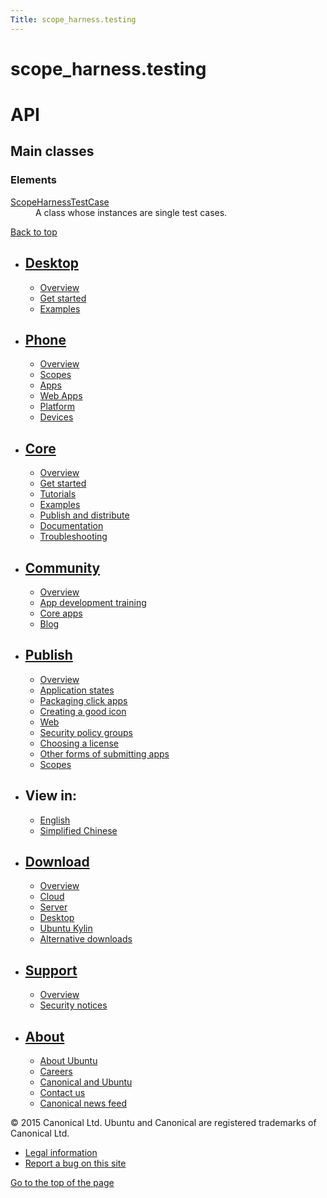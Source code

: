 ```yaml
---
Title: scope_harness.testing
---
```


# scope_harness.testing

<!-- Start Namespace Content -->
<h1>API<a class="headerlink" href="#api" title="Permalink to this headline"></a></h1>
<h2>Main classes<a class="headerlink" href="#main-classes" title="Permalink to this headline"></a></h2>
<!-- End Namespace Content -->
<h3>Elements</h3>
<dl>
<dt><a href="scope_harness.testing.ScopeHarnessTestCase.md">ScopeHarnessTestCase</a></dt><dd>A class whose instances are single test cases.</dd>
</dl>
<!-- div.inner-wrapper -->
<!-- div.wrapper -->
<footer class="global clearfix no-global">
<p class="top-link"><a href="#">Back to top</a>
</p>
<nav id="main-navigation" role="navigation">
<ul>
<li>
<h2><a href="https://developer.ubuntu.com/en/desktop/" class="">Desktop</a></h2>
<ul class="second-level-nav">
<li class="first"><a href="https://developer.ubuntu.com/en/desktop/" >Overview</a></li>
<li class="">
<a href="http://snapcraft.io/?utm_source=developer.ubuntu.com&amp;utm_medium=devportal&amp;utm_term=snaps%20snapcraft%20desktop&amp;utm_content=menu&amp;utm_campaign=duc_snappers" class="">Get started</a>
</li>
<li class="">
<a href="https://github.com/ubuntu/snappy-playpen" class="">Examples</a>
</li>
</ul>
</li>
<li>
<h2><a href="https://developer.ubuntu.com/en/phone/" class="">Phone</a></h2>
<ul class="second-level-nav">
<li class="first"><a href="https://developer.ubuntu.com/en/phone/" >Overview</a></li>
<li class="">
<a href="https://developer.ubuntu.com/en/phone/scopes/" class="">Scopes</a>
</li>
<li class="">
<a href="https://developer.ubuntu.com/en/phone/apps/" class="">Apps</a>
</li>
<li class="">
<a href="https://developer.ubuntu.com/en/phone/web/" class="">Web Apps</a>
</li>
<li class="">
<a href="https://developer.ubuntu.com/en/phone/platform/" class="">Platform</a>
</li>
<li class="">
<a href="https://developer.ubuntu.com/en/phone/devices/" class="">Devices</a>
</li>
</ul>
</li>
<li>
<h2><a href="https://developer.ubuntu.com/core" class="">Core</a></h2>
<ul class="second-level-nav">
<li class="first"><a href="https://developer.ubuntu.com/core" >Overview</a></li>
<li class="">
<a href="https://developer.ubuntu.com/core/get-started" class="">Get started</a>
</li>
<li class="">
<a href="https://developer.ubuntu.com/core/tutorials" class="">Tutorials</a>
</li>
<li class="">
<a href="https://developer.ubuntu.com/core/examples" class="">Examples</a>
</li>
<li class="">
<a href="https://developer.ubuntu.com/core/publish-and-distribute" class="">Publish and distribute</a>
</li>
<li class="">
<a href="https://developer.ubuntu.com/core/documentation" class="">Documentation</a>
</li>
<li class="">
<a href="https://developer.ubuntu.com/core/troubleshooting" class="">Troubleshooting</a>
</li>
</ul>
</li>
<li>
<h2><a href="https://developer.ubuntu.com/en/community/" class="">Community</a></h2>
<ul class="second-level-nav">
<li class="first"><a href="https://developer.ubuntu.com/en/community/" >Overview</a></li>
<li class="">
<a href="https://developer.ubuntu.com/en/community/training/" class="">App development training</a>
</li>
<li class="">
<a href="https://developer.ubuntu.com/en/community/core-apps/" class="">Core apps</a>
</li>
<li class="">
<a href="https://developer.ubuntu.com/en/community/blog/" class="">Blog</a>
</li>
</ul>
</li>
<li>
<h2><a href="https://developer.ubuntu.com/en/publish/" class="">Publish</a></h2>
<ul class="second-level-nav">
<li class="first"><a href="https://developer.ubuntu.com/en/publish/" >Overview</a></li>
<li class="">
<a href="https://developer.ubuntu.com/en/publish/application-states/" class="">Application states</a>
</li>
<li class="">
<a href="https://developer.ubuntu.com/en/publish/packaging-click-apps/" class="">Packaging click apps</a>
</li>
<li class="">
<a href="https://developer.ubuntu.com/en/publish/creating-a-good-icon/" class="">Creating a good icon</a>
</li>
<li class="">
<a href="https://developer.ubuntu.com/en/publish/web/" class="">Web</a>
</li>
<li class="">
<a href="https://developer.ubuntu.com/en/publish/security-policy-groups/" class="">Security policy groups</a>
</li>
<li class="">
<a href="https://developer.ubuntu.com/en/publish/choosing-a-license/" class="">Choosing a license</a>
</li>
<li class="">
<a href="https://developer.ubuntu.com/en/publish/other-forms-of-submitting-apps/" class="">Other forms of submitting apps</a>
</li>
<li class="">
<a href="https://developer.ubuntu.com/en/publish/scopes/" class="">Scopes</a>
</li>
</ul>
</li>
</ul>
<!-- /.footer-a -->
<ul class="clearfix">
<li>
<h2>View in:</h2>
<ul class="second-level-nav">
<li class="lang active">
<a href="index.html" title="Change to language: English">English</a>
</li>
<li class="lang">
<a href="index.html" title="Change to language: Simplified Chinese">Simplified Chinese</a>
</li>
</ul>
</li>
<li>
<h2><a href="http://ubuntu.com/download/">Download</a></h2>
<ul class="second-level-nav">
<li class="first"><a href="http://ubuntu.com/download">Overview</a>
</li>
<li><a href="http://ubuntu.com/download/cloud">Cloud</a>
</li>
<li><a href="http://ubuntu.com/download/server">Server</a>
</li>
<li><a href="http://ubuntu.com/download/desktop">Desktop</a>
</li>
<li><a href="http://ubuntu.com/download/ubuntu-kylin">Ubuntu Kylin</a>
</li>
<li><a href="http://ubuntu.com/download/alternative-downloads">Alternative downloads</a>
</li>
</ul>
</li>
<li>
<h2><a href="http://ubuntu.com/support/">Support</a></h2>
<ul class="second-level-nav">
<li class="first"><a href="http://ubuntu.com/support">Overview</a>
</li>
<li><a href="http://www.ubuntu.com/usn/">Security notices</a>
</li>
</ul>
</li>
<li>
<h2><a href="http://ubuntu.com/about/">About</a></h2>
<ul class="second-level-nav">
<li><a href="http://ubuntu.com/about/about-ubuntu">About Ubuntu</a>
</li>
<li><a href="http://www.canonical.com/careers">Careers</a>
</li>
<li><a href="http://ubuntu.com/about/canonical-and-ubuntu">Canonical and Ubuntu</a>
</li>
<li><a accesskey="7" href="http://ubuntu.com/about/contact-us">Contact us</a>
</li>
<li><a accesskey="2" href="http://insights.ubuntu.com/feed/">Canonical news feed</a>
</li>
</ul>
</li>
</ul>
</nav>
<p class="twelve-col">© 2015 Canonical Ltd. Ubuntu and Canonical are registered trademarks of Canonical Ltd.</p>
<ul class="inline clear">
<li><a href="http://www.ubuntu.com/legal">Legal information</a>
</li>
<li><a href="https://bugs.launchpad.net/developer-ubuntu-com/">Report a bug on this site</a>
</li>
</ul>
<span class="accessibility-aid"><a href="#">Go to the top of the page</a></span>
<!-- /.legal -->
</footer>
<script type='text/javascript' src='https://developer.ubuntu.com/static/devportal_static/developer_portal/syntaxhighlighter3/scripts/shCore.js?ver=3.0.83c'></script>
<script type='text/javascript' src='https://developer.ubuntu.com/static/devportal_static/developer_portal/syntaxhighlighter3/scripts/shAutoloader.js?ver=3.0.83c'></script>
<script type='text/javascript'>
(function(){
var corecss = document.createElement('link');
var themecss = document.createElement('link');
var corecssurl = "/static/devportal_static/developer_portal/syntaxhighlighter3/styles/shCore.css?ver=3.0.83c";
if ( corecss.setAttribute ) {
corecss.setAttribute( "rel", "stylesheet" );
corecss.setAttribute( "type", "text/css" );
corecss.setAttribute( "href", corecssurl );
} else {
corecss.rel = "stylesheet";
corecss.href = corecssurl;
}
document.getElementsByTagName("head")[0].insertBefore( corecss, document.getElementById("syntaxhighlighteranchor") );
var themecssurl = "/static/devportal_static/developer_portal/syntaxhighlighter3/styles/shThemeDefault.css?ver=3.0.83c";
if ( themecss.setAttribute ) {
themecss.setAttribute( "rel", "stylesheet" );
themecss.setAttribute( "type", "text/css" );
themecss.setAttribute( "href", themecssurl );
} else {
themecss.rel = "stylesheet";
themecss.href = themecssurl;
}
//document.getElementById("syntaxhighlighteranchor").appendChild(themecss);
document.getElementsByTagName("head")[0].insertBefore( themecss, document.getElementById("syntaxhighlighteranchor") );
})();
SyntaxHighlighter.config.strings.expandSource = '+ expand source';
SyntaxHighlighter.config.strings.help = '?';
SyntaxHighlighter.config.strings.alert = 'SyntaxHighlighter\n\n';
SyntaxHighlighter.config.strings.noBrush = 'Can\'t find brush for: ';
SyntaxHighlighter.config.strings.brushNotHtmlScript = 'Brush wasn\'t configured for html-script option: ';
SyntaxHighlighter.defaults['pad-line-numbers'] = false;
SyntaxHighlighter.defaults['toolbar'] = false;
SyntaxHighlighter.autoloader(
'js jscript javascript  /static/devportal_static/developer_portal/syntaxhighlighter3/scripts/shBrushJScript.js',
'c cpp                  /static/devportal_static/developer_portal/syntaxhighlighter3/scripts/shBrushCpp.js',
'xml html               /static/devportal_static/developer_portal/syntaxhighlighter3/scripts/shBrushXml.js',
'bash                   /static/devportal_static/developer_portal/syntaxhighlighter3/scripts/shBrushBash.js',
'python                 /static/devportal_static/developer_portal/syntaxhighlighter3/scripts/shBrushPython.js'
);
SyntaxHighlighter.all();
</script>
<!-- Use this only until Modernizr fixes Opera Mini background-size detection -->
<script>
var isOperaMini = (navigator.userAgent.indexOf('Opera Mini') > -1);
if(isOperaMini) {
var root = document.documentElement;
root.className += " opera-mini";
}
</script>
<script>
if(!core){ var core = {}; }
core.globalPrepend = 'body';
</script>
<script src="https://developer.ubuntu.com/assets/sites/ubuntu/latest/u/js/plugins/yui-combined.min.js"></script>
<script src="https://developer.ubuntu.com/assets/sites/ubuntu/latest/u/js/global.js"></script>
<script src="https://developer.ubuntu.com/assets/sites/guidelines/js/responsive/core.js"></script>
<script src="https://developer.ubuntu.com/assets/sites/ubuntu/latest/u/js/global.js"></script>
<script src="https://developer.ubuntu.com/assets/sites/ubuntu/latest/u/js/scratch.js"></script>
<script src="https://developer.ubuntu.com/assets/sites/ubuntu/latest/u/js/plugins/respond.min.js"></script>
<script type="text/javascript">
var _gaq = _gaq || [];
/* Save to developer.ubuntu.com profile */	
_gaq.push(['_setAccount', 'UA-1018242-33']);
_gaq.push(['_setDomainName', '.ubuntu.com']);
_gaq.push(['_trackPageview']);
/* Save to www.ubuntu.com profile */	
_gaq.push(['b._setAccount', 'UA-1018242-4']);
_gaq.push(['b._setDomainName', '.ubuntu.com']);
_gaq.push(['b._trackPageview']);
(function() {
var ga = document.createElement('script'); ga.type = 'text/javascript'; ga.async = true;
ga.src = ('https:' == document.location.protocol ? 'https://' : 'http://') + 'stats.g.doubleclick.net/dc.js';
var s = document.getElementsByTagName('script')[0]; s.parentNode.insertBefore(ga, s);
})();
</script>
</body>
</html>
